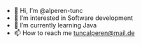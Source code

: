 - 👋 Hi, I’m @alperen-tunc
- 👀 I’m interested in Software development
- 🌱 I’m currently learning Java
- 📫 How to reach me tuncalperen@mail.de

